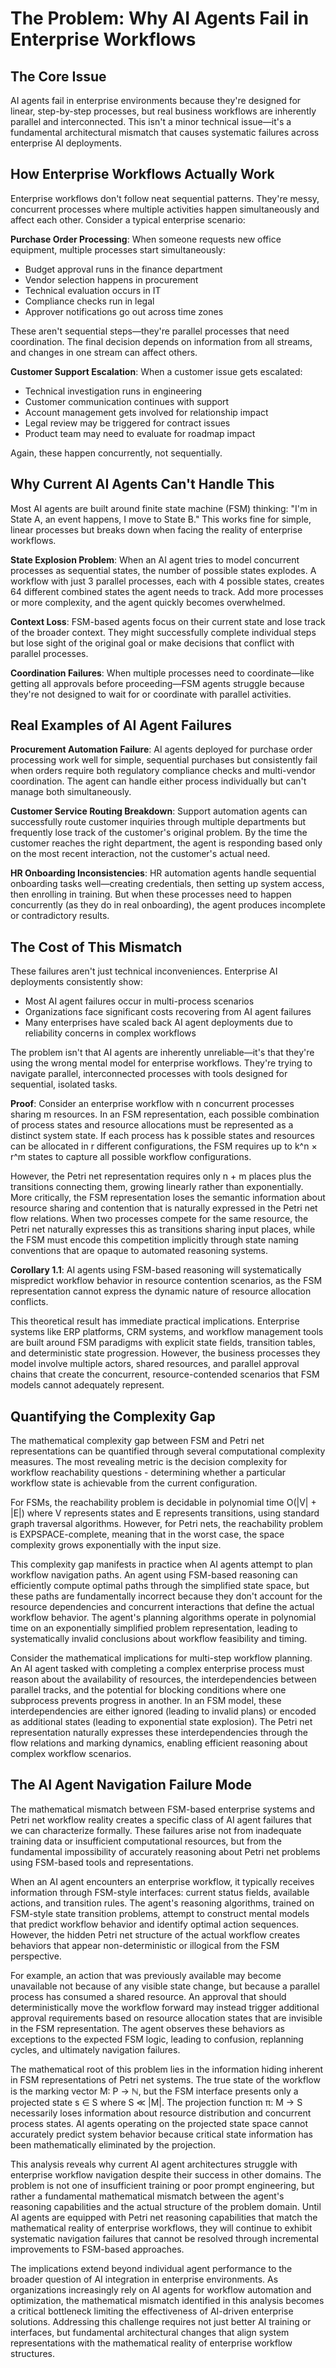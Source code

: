 # The Problem: Why AI Agents Fail in Enterprise Workflows

## The Core Issue

AI agents fail in enterprise environments because they're designed for linear, step-by-step processes, but real business workflows are inherently parallel and interconnected. This isn't a minor technical issue—it's a fundamental architectural mismatch that causes systematic failures across enterprise AI deployments.

## How Enterprise Workflows Actually Work

Enterprise workflows don't follow neat sequential patterns. They're messy, concurrent processes where multiple activities happen simultaneously and affect each other. Consider a typical enterprise scenario:

**Purchase Order Processing**: When someone requests new office equipment, multiple processes start simultaneously:
- Budget approval runs in the finance department
- Vendor selection happens in procurement  
- Technical evaluation occurs in IT
- Compliance checks run in legal
- Approver notifications go out across time zones

These aren't sequential steps—they're parallel processes that need coordination. The final decision depends on information from all streams, and changes in one stream can affect others.

**Customer Support Escalation**: When a customer issue gets escalated:
- Technical investigation runs in engineering
- Customer communication continues with support
- Account management gets involved for relationship impact
- Legal review may be triggered for contract issues
- Product team may need to evaluate for roadmap impact

Again, these happen concurrently, not sequentially.

## Why Current AI Agents Can't Handle This

Most AI agents are built around finite state machine (FSM) thinking: "I'm in State A, an event happens, I move to State B." This works fine for simple, linear processes but breaks down when facing the reality of enterprise workflows.

**State Explosion Problem**: When an AI agent tries to model concurrent processes as sequential states, the number of possible states explodes. A workflow with just 3 parallel processes, each with 4 possible states, creates 64 different combined states the agent needs to track. Add more processes or more complexity, and the agent quickly becomes overwhelmed.

**Context Loss**: FSM-based agents focus on their current state and lose track of the broader context. They might successfully complete individual steps but lose sight of the original goal or make decisions that conflict with parallel processes.

**Coordination Failures**: When multiple processes need to coordinate—like getting all approvals before proceeding—FSM agents struggle because they're not designed to wait for or coordinate with parallel activities.

## Real Examples of AI Agent Failures

**Procurement Automation Failure**: AI agents deployed for purchase order processing work well for simple, sequential purchases but consistently fail when orders require both regulatory compliance checks and multi-vendor coordination. The agent can handle either process individually but can't manage both simultaneously.

**Customer Service Routing Breakdown**: Support automation agents can successfully route customer inquiries through multiple departments but frequently lose track of the customer's original problem. By the time the customer reaches the right department, the agent is responding based only on the most recent interaction, not the customer's actual need.

**HR Onboarding Inconsistencies**: HR automation agents handle sequential onboarding tasks well—creating credentials, then setting up system access, then enrolling in training. But when these processes need to happen concurrently (as they do in real onboarding), the agent produces incomplete or contradictory results.

## The Cost of This Mismatch

These failures aren't just technical inconveniences. Enterprise AI deployments consistently show:
- Most AI agent failures occur in multi-process scenarios
- Organizations face significant costs recovering from AI agent failures
- Many enterprises have scaled back AI agent deployments due to reliability concerns in complex workflows

The problem isn't that AI agents are inherently unreliable—it's that they're using the wrong mental model for enterprise workflows. They're trying to navigate parallel, interconnected processes with tools designed for sequential, isolated tasks.

**Proof**: Consider an enterprise workflow with n concurrent processes sharing m resources. In an FSM representation, each possible combination of process states and resource allocations must be represented as a distinct system state. If each process has k possible states and resources can be allocated in r different configurations, the FSM requires up to k^n × r^m states to capture all possible workflow configurations.

However, the Petri net representation requires only n + m places plus the transitions connecting them, growing linearly rather than exponentially. More critically, the FSM representation loses the semantic information about resource sharing and contention that is naturally expressed in the Petri net flow relations. When two processes compete for the same resource, the Petri net naturally expresses this as transitions sharing input places, while the FSM must encode this competition implicitly through state naming conventions that are opaque to automated reasoning systems.

**Corollary 1.1**: AI agents using FSM-based reasoning will systematically mispredict workflow behavior in resource contention scenarios, as the FSM representation cannot express the dynamic nature of resource allocation conflicts.

This theoretical result has immediate practical implications. Enterprise systems like ERP platforms, CRM systems, and workflow management tools are built around FSM paradigms with explicit state fields, transition tables, and deterministic state progression. However, the business processes they model involve multiple actors, shared resources, and parallel approval chains that create the concurrent, resource-contended scenarios that FSM models cannot adequately represent.

## Quantifying the Complexity Gap

The mathematical complexity gap between FSM and Petri net representations can be quantified through several computational complexity measures. The most revealing metric is the decision complexity for workflow reachability questions - determining whether a particular workflow state is achievable from the current configuration.

For FSMs, the reachability problem is decidable in polynomial time O(|V| + |E|) where V represents states and E represents transitions, using standard graph traversal algorithms. However, for Petri nets, the reachability problem is EXPSPACE-complete, meaning that in the worst case, the space complexity grows exponentially with the input size.

This complexity gap manifests in practice when AI agents attempt to plan workflow navigation paths. An agent using FSM-based reasoning can efficiently compute optimal paths through the simplified state space, but these paths are fundamentally incorrect because they don't account for the resource dependencies and concurrent interactions that define the actual workflow behavior. The agent's planning algorithms operate in polynomial time on an exponentially simplified problem representation, leading to systematically invalid conclusions about workflow feasibility and timing.

Consider the mathematical implications for multi-step workflow planning. An AI agent tasked with completing a complex enterprise process must reason about the availability of resources, the interdependencies between parallel tracks, and the potential for blocking conditions where one subprocess prevents progress in another. In an FSM model, these interdependencies are either ignored (leading to invalid plans) or encoded as additional states (leading to exponential state explosion). The Petri net representation naturally expresses these interdependencies through the flow relations and marking dynamics, enabling efficient reasoning about complex workflow scenarios.

## The AI Agent Navigation Failure Mode

The mathematical mismatch between FSM-based enterprise systems and Petri net workflow reality creates a specific class of AI agent failures that we can characterize formally. These failures arise not from inadequate training data or insufficient computational resources, but from the fundamental impossibility of accurately reasoning about Petri net problems using FSM-based tools and representations.

When an AI agent encounters an enterprise workflow, it typically receives information through FSM-style interfaces: current status fields, available actions, and transition rules. The agent's reasoning algorithms, trained on FSM-style state transition problems, attempt to construct mental models that predict workflow behavior and identify optimal action sequences. However, the hidden Petri net structure of the actual workflow creates behaviors that appear non-deterministic or illogical from the FSM perspective.

For example, an action that was previously available may become unavailable not because of any visible state change, but because a parallel process has consumed a shared resource. An approval that should deterministically move the workflow forward may instead trigger additional approval requirements based on resource allocation states that are invisible in the FSM representation. The agent observes these behaviors as exceptions to the expected FSM logic, leading to confusion, replanning cycles, and ultimately navigation failures.

The mathematical root of this problem lies in the information hiding inherent in FSM representations of Petri net systems. The true state of the workflow is the marking vector M: P → ℕ, but the FSM interface presents only a projected state s ∈ S where S ≪ |M|. The projection function π: M → S necessarily loses information about resource distribution and concurrent process states. AI agents operating on the projected state space cannot accurately predict system behavior because critical state information has been mathematically eliminated by the projection.

This analysis reveals why current AI agent architectures struggle with enterprise workflow navigation despite their success in other domains. The problem is not one of insufficient training or poor prompt engineering, but rather a fundamental mathematical mismatch between the agent's reasoning capabilities and the actual structure of the problem domain. Until AI agents are equipped with Petri net reasoning capabilities that match the mathematical reality of enterprise workflows, they will continue to exhibit systematic navigation failures that cannot be resolved through incremental improvements to FSM-based approaches.

The implications extend beyond individual agent performance to the broader question of AI integration in enterprise environments. As organizations increasingly rely on AI agents for workflow automation and optimization, the mathematical mismatch identified in this analysis becomes a critical bottleneck limiting the effectiveness of AI-driven enterprise solutions. Addressing this challenge requires not just better AI training or interfaces, but fundamental architectural changes that align system representations with the mathematical reality of enterprise workflow structures.